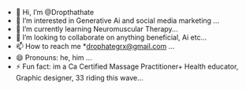 - 👋 Hi, I’m @Dropthathate
- 👀 I’m interested in Generative Ai and social media marketing ...
- 🌱 I’m currently learning Neuromuscular Therapy...
- 💞️ I’m looking to collaborate on anything beneficial, Ai etc...
- 📫 How to reach me *drophategrx@gmail.com ...
- 😄 Pronouns: he, him ...
- ⚡ Fun fact: im a Ca Certified Massage Practitioner+ Health educator, Graphic designer, 33 riding this wave...

<!---
Dropthathate/Dropthathate is a ✨ special ✨ repository because its `README.md` (this file) appears on your GitHub profile.
You can click the Preview link to take a look at your changes.
--->
